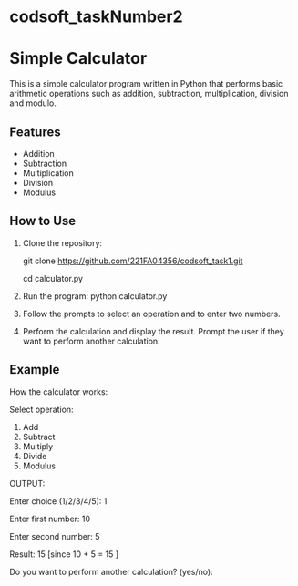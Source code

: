 # codsoft_taskNumber2
# Simple Calculator

This is a simple calculator program written in Python that performs basic arithmetic operations such as addition, subtraction, multiplication, division and modulo.

## Features

- Addition
- Subtraction
- Multiplication
- Division
- Modulus

## How to Use

1. Clone the repository:

    git clone https://github.com/221FA04356/codsoft_task1.git

    cd calculator.py
   

3. Run the program:
    python calculator.py

4. Follow the prompts to select an operation and to enter two numbers.

5. Perform the calculation and display the result. Prompt the user if they want to perform another calculation.

## Example

How the calculator works:

Select operation:
1. Add
2. Subtract
3. Multiply
4. Divide
5. Modulus

OUTPUT:


Enter choice (1/2/3/4/5): 1

Enter first number: 10

Enter second number: 5

Result: 15  [since 10 + 5 = 15 ]

Do you want to perform another calculation? (yes/no): 
